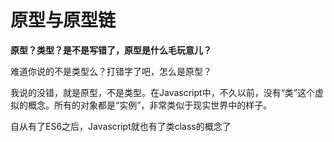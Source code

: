 # 原型与原型链

**原型？类型？是不是写错了，原型是什么毛玩意儿？**

难道你说的不是类型么？打错字了吧，怎么是原型？

我说的没错，就是原型，不是类型。在Javascript中，不久以前，没有“类”这个虚拟的概念。所有的对象都是“实例”，非常类似于现实世界中的样子。

自从有了ES6之后，Javascript就也有了类class的概念了



